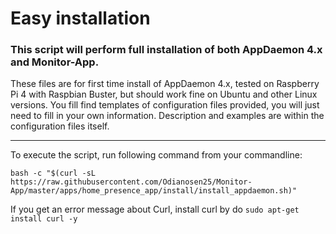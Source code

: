 # Easy installation

### This script will perform full installation of both AppDaemon 4.x and Monitor-App.

These files are for first time install of AppDaemon 4.x, tested on Raspberry Pi 4 with Raspbian Buster, but should work fine on Ubuntu and other Linux versions. You fill find templates of configuration files provided, you will just need to fill in your own information. Description and examples are within the configuration files itself.

***

To execute the script, run following command from your commandline:

`bash -c "$(curl -sL https://raw.githubusercontent.com/Odianosen25/Monitor-App/master/apps/home_presence_app/install/install_appdaemon.sh)"`

If you get an error message about Curl, install curl by do `sudo apt-get install curl -y`
